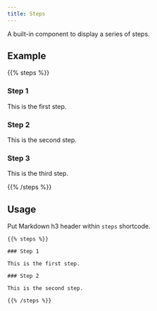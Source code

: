 ```yaml
---
title: Steps
---
```


A built-in component to display a series of steps.

## Example

{{% steps %}}

### Step 1

This is the first step.

### Step 2

This is the second step.

### Step 3

This is the third step.

{{% /steps %}}


## Usage

Put Markdown h3 header within `steps` shortcode.

```
{{% steps %}}

### Step 1

This is the first step.

### Step 2

This is the second step.

{{% /steps %}}
```

